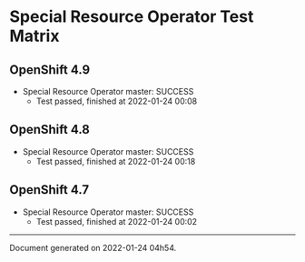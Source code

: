 
Special Resource Operator Test Matrix
=====================================

OpenShift 4.9
-------------



* Special Resource Operator master: SUCCESS
  - Test passed, finished at 2022-01-24 00:08

OpenShift 4.8
-------------



* Special Resource Operator master: SUCCESS
  - Test passed, finished at 2022-01-24 00:18

OpenShift 4.7
-------------



* Special Resource Operator master: SUCCESS
  - Test passed, finished at 2022-01-24 00:02

---
Document generated on 2022-01-24 04h54.
